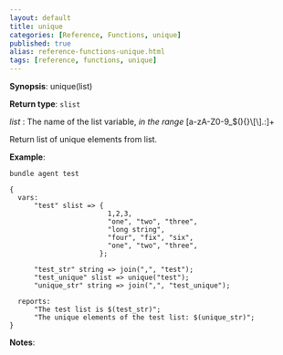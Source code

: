 ```yaml
---
layout: default
title: unique
categories: [Reference, Functions, unique]
published: true
alias: reference-functions-unique.html
tags: [reference, functions, unique]
---
```




**Synopsis**: unique(list)

**Return type**: `slist`

 *list* : The name of the list variable, *in the range*
[a-zA-Z0-9\_\$(){}\\[\\].:]+   


Return list of unique elements from list.

**Example**:  
   

```cf3
bundle agent test

{
  vars:
      "test" slist => {
                        1,2,3,
                        "one", "two", "three",
                        "long string",
                        "four", "fix", "six",
                        "one", "two", "three",
                      };

      "test_str" string => join(",", "test");
      "test_unique" slist => unique("test");
      "unique_str" string => join(",", "test_unique");

  reports:
      "The test list is $(test_str)";
      "The unique elements of the test list: $(unique_str)";
}
```

**Notes**:  

